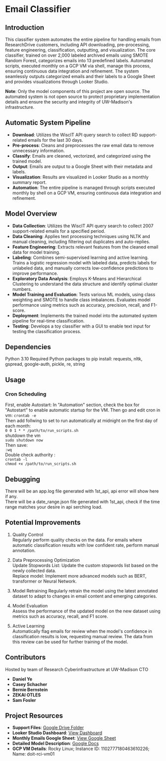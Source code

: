 # Email Classifier

## Introduction
This classifier system automates the entire pipeline for handling emails from ResearchDrive customers, including API downloading, pre-processing, feature engineering, classification, outputting, and visualization. The core classifier, trained on over 2,000 labeled archived emails using SMOTE Random Forest, categorizes emails into 13 predefined labels. Automated scripts, executed monthly on a GCP VM via shell, manage this process, ensuring continuous data integration and refinement. The system seamlessly outputs categorized emails and their labels to a Google Sheet and provides visualizations through Looker Studio.

**Note**: Only the model components of this project are open source. The automated system is not open source to protect proprietary implementation details and ensure the security and integrity of UW-Madison's infrastructure.

## Automatic System Pipeline
- **Download**: Utilizes the WiscIT API query search to collect RD support-related emails for the last 30 days.
- **Pre-process**: Cleans and preprocesses the raw email data to remove unnecessary information.
- **Classify**: Emails are cleaned, vectorized, and categorized using the trained model.
- **Output**: Emails are output to a Google Sheet with their metadata and labels.
- **Visualization**: Results are visualized in Looker Studio as a monthly summary report.
- **Automation**: The entire pipeline is managed through scripts executed monthly by shell on a GCP VM, ensuring continuous data integration and refinement.

## Model Overview
- **Data Collection**: Utilizes the WiscIT API query search to collect 2007 support-related emails for a specified period.
- **Data Cleaning**: Applies text processing techniques using NLTK and manual cleaning, including filtering out duplicates and auto-replies.
- **Feature Engineering**: Extracts relevant features from the cleaned email data for model training.
- **Labeling**: Combines semi-supervised learning and active learning. Trains a logistic regression model with labeled data, predicts labels for unlabeled data, and manually corrects low-confidence predictions to improve performance.
- **Exploratory Data Analysis**: Employs K-Means and Hierarchical Clustering to understand the data structure and identify optimal cluster numbers.
- **Model Training and Evaluation**: Tests various ML models, using class weighting and SMOTE to handle class imbalances. Evaluates model performance using metrics such as accuracy, precision, recall, and F1-score.
- **Deployment**: Implements the trained model into the automated system pipeline for real-time classification.
- **Testing**: Develops a toy classifier with a GUI to enable text input for testing the classification process.


## Dependencies
Python 3.10
Required Python packages to pip install: requests, nltk, gspread, google-auth, pickle, re, string

## Usage

### Cron Scheduling
First, enable Autostart: In "Automation" section, check the box for "Autostart" to enable automatic startup for the VM.
Then go and edit cron in vm:
`crontab -e`  
Then add follwing to set to run automatically at midnight on the first day of each month:  
`0 0 1 * * /path/to/run_scripts.sh`  
shutdown the vm  
`sudo shutdown now`  
Then save:  
`:wq`  
Double check authority :  
`crontab -l`  
`chmod +x /path/to/run_scripts.sh`

## Debugging

There will be an app.log file generated with 1st_api, api error will show here if any.  
There will be a date_range.json file generated with 1st_api, check if the time range matches your desire in api serching load.

## Potential Improvements
1. Quality Control   
Regularly perform quality checks on the data. For emails where automatic classification results with low confident rate, perform manual annotation.

2. Data Preprocessing Optimization  
Update Stopwords List: Update the custom stopwords list based on the newly collected data.  
Replace model: Implement more advanced models such as BERT, transformer or Neural Network.

3. Model Retraining
Regularly retrain the model using the latest annotated dataset to adapt to changes in email content and emerging categories.

4. Model Evaluation  
Assess the performance of the updated model on the new dataset using metrics such as accuracy, recall, and F1 score.

5. Active Learning  
Automatically flag emails for review when the model's confidence in classification results is low, requesting manual review. The data from this review can be used for further training of the model.


## Contributors
Hosted by team of Research Cyberinfrastructure at UW-Madison CTO
- **Daniel Ye**
- **Casey Schacher** 
- **Bernie Bernstein**
- **ZEKAI OTLES** 
- **Sam Fosler**

## Project Resources
- **Support Files**: [Google Drive Folder](https://drive.google.com/drive/u/1/folders/1Z4pYzs5GwdmJ45PrAhQ3ljAhrYO1jXDC)
- **Looker Studio Dashboard**: [View Dashboard](https://lookerstudio.google.com/u/1/reporting/a83f9c32-c6f1-44b0-a2bc-31e258d943e1/page/oIrvD)
- **Monthly Emails Google Sheet**: [View Google Sheet](https://docs.google.com/spreadsheets/u/1/d/1YzhjixsGiazThC5dxD1d6tE7TpeF1NcV0fRusegtOgQ/edit?usp=drive_web&ouid=116239248667180049470)
- **Detailed Model Description**: [Google Docs](https://docs.google.com/document/d/1J7x77BfacRxQpYYlaHieyMWikch25IBx/edit?rtpof=true)
- **GCP VM Details**: Rocky Linux; Instance ID: 1102777180463610226; Name: doit-rci-vm01



